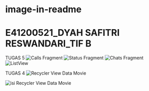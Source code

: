 # image-in-readme
# E41200521_DYAH SAFITRI RESWANDARI_TIF B
TUGAS 5
![Calls Fragment](https://user-images.githubusercontent.com/80370722/137063372-d509deb4-e850-43d7-b5d0-62f02dc40e61.jpeg)
![Status Fragment](https://user-images.githubusercontent.com/80370722/137063385-18dff771-db59-4c33-9e89-dc32b5ab78d4.jpeg)
![Chats Fragment](https://user-images.githubusercontent.com/80370722/137063391-693e33b6-664b-45d1-872a-8c234a58d550.jpeg)
![ListView](https://user-images.githubusercontent.com/80370722/136335114-cb7112c7-c8c0-417e-a3c8-8fb8ab8a69c9.jpeg)

TUGAS 4
![Recycler View Data Movie](https://user-images.githubusercontent.com/80370722/136335452-eaaf7b7a-dc4d-4e8d-86e1-101026397900.jpeg)

![isi Recycler View Data Movie](https://user-images.githubusercontent.com/80370722/136335582-1475abae-f267-4246-a704-4a2b375e053c.jpeg)
